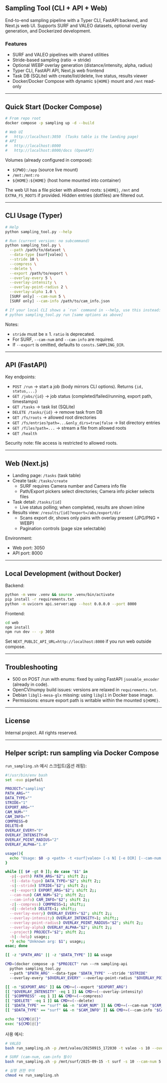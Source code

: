 ## Sampling Tool (CLI + API + Web)

End-to-end sampling pipeline with a Typer CLI, FastAPI backend, and Next.js web UI. Supports SURF and VALEO datasets, optional overlay generation, and Dockerized development.

### Features
- SURF and VALEO pipelines with shared utilities
- Stride-based sampling (ratio → stride)
- Optional WEBP overlay generation (distance/intensity, alpha, radius)
- Typer CLI, FastAPI API, Next.js web frontend
- Task DB (SQLite) with create/list/delete, live status, results viewer
- Docker/Docker Compose with dynamic `${HOME}` mount and `/mnt` read-only

---

## Quick Start (Docker Compose)

```bash
# From repo root
docker compose -p sampling up -d --build

# Web UI
#   http://localhost:3050  (Tasks table is the landing page)
# API
#   http://localhost:8000
#   http://localhost:8000/docs (OpenAPI)
```

Volumes (already configured in compose):
- `${PWD}:/app` (source live mount)
- `/mnt:/mnt:ro`
- `${HOME}:${HOME}` (host home mounted into container)

The web UI has a file picker with allowed roots: `${HOME}`, `/mnt` and `EXTRA_FS_ROOTS` if provided. Hidden entries (dotfiles) are filtered out.

---

## CLI Usage (Typer)

```bash
# Help
python sampling_tool.py --help

# Run (current version: no subcommand)
python sampling_tool.py \
  --path /path/to/dataset \
  --data-type [surf|valeo] \
  --stride 10 \
  --compress \
  --delete \
  --export /path/to/export \
  --overlay-every 5 \
  --overlay-intensity \
  --overlay-point-radius 2 \
  --overlay-alpha 1.0 \
  [SURF only] --cam-num 5 \
  [SURF only] --cam-info /path/to/cam_info.json

# If your local CLI shows a `run` command in --help, use this instead:
# python sampling_tool.py run [same options as above]
```

Notes:
- `stride` must be ≥ 1. `ratio` is deprecated.
- For SURF, `--cam-num` and `--cam-info` are required.
- If `--export` is omitted, defaults to `consts.SAMPLING_DIR`.

---

## API (FastAPI)

Key endpoints:
- `POST /run` → start a job (body mirrors CLI options). Returns `{id, status,...}`
- `GET /jobs/{id}` → job status (completed/failed/running, export path, timestamps)
- `GET /tasks` → task list (SQLite)
- `DELETE /tasks/{id}` → remove task from DB
- `GET /fs/roots` → allowed root directories
- `GET /fs/entries?path=...&only_dirs=true|false` → list directory entries
- `GET /files?path=...` → stream a file from allowed roots
- `GET /health`

Security note: file access is restricted to allowed roots.

---

## Web (Next.js)

- Landing page: `/tasks` (task table)
- Create task: `/tasks/create`
  - SURF requires Camera number and Camera info file
  - Path/Export pickers select directories; Camera info picker selects files
- Task detail: `/tasks/[id]`
  - Live status polling; when completed, results are shown inline
- Results view: `/results/[id]?export=/abs/export/dir`
  - Scans export dir, shows only pairs with overlay present (JPG/PNG + WEBP)
  - Pagination controls (page size selectable)

Environment:
- Web port: 3050
- API port: 8000

---

## Local Development (without Docker)

Backend:
```bash
python -m venv .venv && source .venv/bin/activate
pip install -r requirements.txt
python -m uvicorn api.server:app --host 0.0.0.0 --port 8000
```

Frontend:
```bash
cd web
npm install
npm run dev -- -p 3050
```

Set `NEXT_PUBLIC_API_URL=http://localhost:8000` if you run web outside compose.

---

## Troubleshooting

- 500 on POST /run with enums: fixed by using FastAPI `jsonable_encoder` (already in code).
- OpenCV/numpy build issues: versions are relaxed in `requirements.txt`.
- Debian `libgl1-mesa-glx` missing: using `libgl1` in Docker base image.
- Permissions: ensure export path is writable within the mounted `${HOME}`.

---

## License

Internal project. All rights reserved.

---

## Helper script: run sampling via Docker Compose

`run_sampling.sh` 예시 스크립트(옵션 래핑):

```bash
#!/usr/bin/env bash
set -euo pipefail

PROJECT="sampling"
PATH_ARG=""
DATA_TYPE=""
STRIDE="1"
EXPORT_ARG=""
CAM_NUM=""
CAM_INFO=""
COMPRESS=0
DELETE=0
OVERLAY_EVERY="0"
OVERLAY_INTENSITY=0
OVERLAY_POINT_RADIUS="2"
OVERLAY_ALPHA="1.0"

usage(){
  echo "Usage: $0 -p <path> -t <surf|valeo> [-s N] [-e DIR] [--cam-num N --cam-info FILE] [--compress --delete] [--overlay-every N --overlay-intensity --overlay-point-radius N --overlay-alpha F] [--project NAME]"; exit 1;
}

while [[ $# -gt 0 ]]; do case "$1" in
  -p|--path) PATH_ARG="$2"; shift 2;;
  -t|--data-type) DATA_TYPE="$2"; shift 2;;
  -s|--stride) STRIDE="$2"; shift 2;;
  -e|--export) EXPORT_ARG="$2"; shift 2;;
  --cam-num) CAM_NUM="$2"; shift 2;;
  --cam-info) CAM_INFO="$2"; shift 2;;
  -z|--compress) COMPRESS=1; shift;;
  -d|--delete) DELETE=1; shift;;
  --overlay-every) OVERLAY_EVERY="$2"; shift 2;;
  --overlay-intensity) OVERLAY_INTENSITY=1; shift;;
  --overlay-point-radius) OVERLAY_POINT_RADIUS="$2"; shift 2;;
  --overlay-alpha) OVERLAY_ALPHA="$2"; shift 2;;
  --project) PROJECT="$2"; shift 2;;
  -h|--help) usage;;
  *) echo "Unknown arg: $1"; usage;;
esac; done

[[ -z "$PATH_ARG" || -z "$DATA_TYPE" ]] && usage

CMD=(docker compose -p "$PROJECT" run --rm sampling-api
  python sampling_tool.py
  --path "$PATH_ARG" --data-type "$DATA_TYPE" --stride "$STRIDE"
  --overlay-every "$OVERLAY_EVERY" --overlay-point-radius "$OVERLAY_POINT_RADIUS" --overlay-alpha "$OVERLAY_ALPHA")

[[ -n "$EXPORT_ARG" ]] && CMD+=(--export "$EXPORT_ARG")
[[ "$OVERLAY_INTENSITY" -eq 1 ]] && CMD+=(--overlay-intensity)
[[ "$COMPRESS" -eq 1 ]] && CMD+=(--compress)
[[ "$DELETE" -eq 1 ]] && CMD+=(--delete)
[[ "$DATA_TYPE" == "surf" && -n "$CAM_NUM" ]] && CMD+=(--cam-num "$CAM_NUM")
[[ "$DATA_TYPE" == "surf" && -n "$CAM_INFO" ]] && CMD+=(--cam-info "$CAM_INFO")

echo "${CMD[@]}"
exec "${CMD[@]}"
```

사용 예시:

```bash
# VALEO
bash run_sampling.sh -p /mnt/valeo/20250915_172030 -t valeo -s 10 --overlay-every 5 -e $HOME/valeo_out

# SURF (cam-num, cam-info 필수)
bash run_sampling.sh -p /mnt/surf/2025-09-15 -t surf -s 10 --cam-num 5 --cam-info $HOME/calib/cam_info.json -z -e $HOME/surf_out

# 실행 권한 부여
chmod +x run_sampling.sh
```
